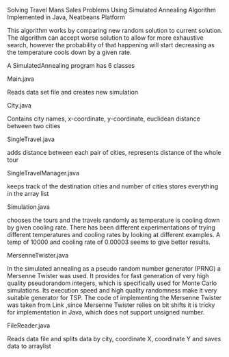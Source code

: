 Solving Travel Mans Sales Problems Using Simulated Annealing Algorithm 
Implemented in Java, Neatbeans Platform 

This algorithm works by comparing new random solution to current
solution. The algorithm can accept worse solution to allow for more exhaustive search,
however the probability of that happening will start decreasing as the temperature cools
down by a given rate.

A SimulatedAnnealing program has 6 classes

Main.java

Reads data set file and creates new simulation

City.java

Contains city names, x-coordinate, y-coordinate, euclidean distance between two cities

SingleTravel.java

adds distance between each pair of cities, represents distance of the whole tour

SingleTravelManager.java

keeps track of the destination cities and number of cities
stores everything in the array list

Simulation.java

chooses the tours and the travels randomly as temperature is cooling down by given
cooling rate. There has been different experimentations of trying different temperatures
and cooling rates by looking at different examples. A temp of 10000 and cooling rate of
0.00003 seems to give better results.

MersenneTwister.java

In the simulated annealing as a pseudo random number generator (PRNG) a Mersenne
Twister was used. It provides for fast generation of very high quality pseudorandom
integers, which is specifically used for Monte Carlo simulations. Its execution speed and
high quality randomness make it very suitable generator for TSP.
The code of implementing the Mersenne Twister was taken from Link ,since Mersenne
Twister relies on bit shifts it is tricky for implementation in Java, which does not support
unsigned number.

FileReader.java

Reads data file and splits data by city, coordinate X, coordinate Y and saves data to
arraylist
